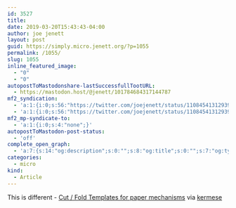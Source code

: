 ```yaml
---
id: 3527
title: 
date: 2019-03-20T15:43:43-04:00
author: joe jenett
layout: post
guid: https://simply.micro.jenett.org/?p=1055
permalink: /1055/
slug: 1055
inline_featured_image:
  - "0"
  - "0"
autopostToMastodonshare-lastSuccessfullTootURL:
  - https://mastodon.host/@jenett/101784684317144787
mf2_syndication:
  - 'a:1:{i:0;s:56:"https://twitter.com/joejenett/status/1108454131293917184";}'
  - 'a:1:{i:0;s:56:"https://twitter.com/joejenett/status/1108454131293917184";}'
mf2_mp-syndicate-to:
  - 'a:1:{i:0;s:4:"none";}'
autopostToMastodon-post-status:
  - 'off'
complete_open_graph:
  - 'a:7:{s:14:"og:description";s:0:"";s:8:"og:title";s:0:"";s:7:"og:type";s:0:"";s:12:"twitter:card";s:7:"summary";s:15:"twitter:creator";s:0:"";s:19:"twitter:description";s:0:"";s:8:"og:image";s:0:"";}'
categories:
  - micro
kind:
  - Article
---
```

This is different - [Cut / Fold Templates for paper mechanisms](http://cutfoldtemplates.com/ "Cut / Fold Templates for paper mechanisms") via [kermese](https://pinboard.in/u:kermese "Pinboard: public bookmarks for kermese")